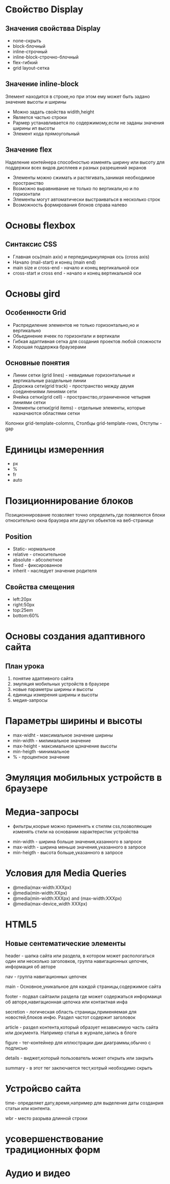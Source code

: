 # Свойство Display
## Значения свойствва Display
* none-скрыть
* block-блочный
* inline-строчный
* inline-block-строчно-блочный
* flex-гибкий
* grid layout-сетка
## Значение inline-block
Элемент находится в строке,но при этом ему может быть задано значение высоты и ширины
* Можно задать свойства widith,height
* Является частью строки
* Рармер устанавливается по содержимому,если не заданы значения ширины ип высоты
* Элемент кода прямоугольный
## Значение flex
Наделение контейнера способностью изменять ширину или высоту для поддержки всех видов дисплеев и разных разрешений экранов
* Элементы можно сжимать и растягивать,занимая необходимое пространство 
* Возможно выравнивание не только по вертикали,но и по горизонтали 
* Элементы могут автоматически выстраиваться в несколько строк
* Возможность формирования блоков справа налево

# Основы flexbox
## Синтаксис CSS
* Главная ось(main axix) и перпединдикулярная ось (cross axis)
* Начало (mail-start) и конец (main end)
* main size и cross-end - начало и конец вертикальной оси
* cross-start и cross end - начало и конец вертикальной оси
# Основы gird
## Особенности Grid
* Распредиление элементов не только горизонтально,но и вертикально
* Обьединение ячеек по горизонтали и вертикали 
* Гибкая адаптивная сетка для создания проектов любой сложности
* Хорошая поддержка браузерами 
## Основные понятия
* Линии сетки (grid lines) - невидимые горизонтальные и вертикальные раздельные линии 
* Дорожка сети(grid track) - пространство между двумя соединениями линиями сети
* Ячейка сетки(grid cell) - пространство,ограниченное четырмя линиями сетки
* Элементы сетки(grid items) - отдельные элементы, которые назначаются областями сетки

Колонки grid-template-colomns, Столбцы grid-template-rows, Отступы - gap 
# Единицы измеренния
* px
* % 
* fr
* auto

# Позиционнирование блоков

Позиционнирование позволяет точно определить,где появляются блоки относительно окна браузера или других обьектов на веб-странице
## Position
* Static- нормальное
* relative - относительное
* absolute - абсолютное
* fixed - фиксированное
* inherit - наследует значение родителя
## Свойства смещения 
* left:20px
* right:50px
* top:25em 
* bottom:60%

# Основы создания адаптивного сайта

## План урока
1. понятие адаптивного сайта
2. эмуляция мобильных устройств в браузере
3. новые параметры ширины и высоты 
4. единицы измерения ширины и высоты 
5. медия-запросы

# Параметры ширины и высоты
* max-widht - максимальное значение ширины
* min-width - милимальное значение
* max-height - максимальное щзначение высоты
* min-heigth -минимальное
* % - процентное значение

# Эмуляция мобильных устройств в браузере

# Медиа-запросы
- фильтры,коорые можно применять к стилям css,позволяющие изменять стили на основании характеристик устройства

* min-width - ширина больше значения,казанного в запросе
* max-width - ширина меньше значения,указанного в запросе
* min-heigth - высота больше,указанного в запросе

# Условия для Media Queries
* @media(max-width:XXXpx)
* @media(min-width:XXpx)
* @media(min-width:XXXpx) and (max-width:XXXpx)
* @media(max-device_width XXXpx)


 # HTML5

 ## Новые сентематические элементы
 header - шапка сайта или раздела, в котором может распологаться один или несколько заголовков, группа навигационных цепочек, информация об авторе

 nav - группа навигационных цепочек

main - Основное,уникальное для каждой страницы,содержимое сайта

footer - подвал сайтаили раздела где может содержаться информаиця об авторе,навигационная цепочка или контактная инфа

secretion - логическая область страницы,применяемая для новостей,блоков инфю. Раздел частот содержит заголовок 

article - раздел контента,который образует независимую часть сайта или документа. Например статья в журнале,запись в блоге

figure - тег-контейнер для иллюстрации дии диаграммы,обычно с подписью


details - виджет,который пользователь может открыть или закрыть 

summary - в этот тег заключается тест,котрый необходимо скрыть

# Устройсво сайта
time- определяет дату,время,например для выделения даты созданрия статьи или контента.

wbr - место разрыва длинной строки 

# усовершенствование традиционных форм 
# Аудио и видео
















































